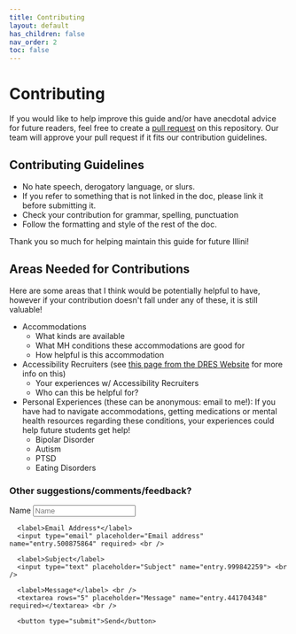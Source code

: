 ```yaml
---
title: Contributing
layout: default
has_children: false
nav_order: 2
toc: false
---
```


# Contributing

If you would like to help improve this guide and/or have anecdotal advice for future readers, feel free to create a [pull request](https://docs.github.com/en/github/collaborating-with-pull-requests/proposing-changes-to-your-work-with-pull-requests/creating-a-pull-request) on this repository. Our team will approve your pull request if it fits our contribution guidelines.

## Contributing Guidelines
- No hate speech, derogatory language, or slurs. 
- If you refer to something that is not linked in the doc, please link it before submitting it.
- Check your contribution for grammar, spelling, punctuation
- Follow the formatting and style of the rest of the doc.

Thank you so much for helping maintain this guide for future Illini!

## Areas Needed for Contributions
Here are some areas that I think would be potentially helpful to have, however if your contribution doesn't fall under any of these, it is still valuable!

- Accommodations
  - What kinds are available
  - What MH conditions these accommodations are good for
  - How helpful is this accommodation
- Accessibility Recruiters (see [this page from the DRES Website](https://www.disability.illinois.edu/academic-supports/career-services) for more info on this)
  - Your experiences w/ Accessibility Recruiters 
  - Who can this be helpful for?
- Personal Experiences (these can be anonymous: email to me!): If you have had to navigate accommodations, getting medications or mental health resources regarding these conditions, your experiences could help future students get help!
  - Bipolar Disorder
  - Autism
  - PTSD
  - Eating Disorders

### Other suggestions/comments/feedback?

<form action="https://docs.google.com/forms/d/e/1FAIpQLSc0O_VAZ_ycLPRpQPj-_7h5cpbmiCJGwwo2VL1aypfKATBj2Q/formResponse" method="post">
      <label>Name</label>
      <input type="text" placeholder="Name" name="entry.798722956"  > <br />
  
      <label>Email Address*</label>
      <input type="email" placeholder="Email address" name="entry.500875864" required> <br />
    
      <label>Subject</label>
      <input type="text" placeholder="Subject" name="entry.999842259"> <br />
    
      <label>Message*</label> <br />
      <textarea rows="5" placeholder="Message" name="entry.441704348" required></textarea> <br />
     
      <button type="submit">Send</button>
</form>
